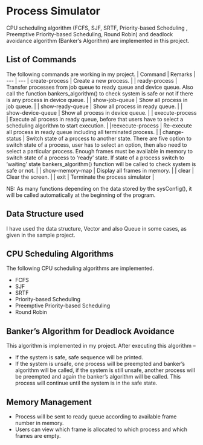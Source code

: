 # Process Simulator
CPU scheduling algorithm (FCFS, SJF, SRTF, Priority-based Scheduling , Preemptive Priority-based Scheduling, Round Robin) and deadlock avoidance algorithm (Banker’s Algorithm) are implemented in this project.
## List of Commands
The following commands are working in my project.
| Command | Remarks |
--- | ---
| create-process | Create a new process. |
| ready-process	| Transfer processes from job queue to ready queue and device queue. Also call the function bankers_algorithm() to check system is safe or not if there is any process in device queue. | 
| show-job-queue	| Show all process in job queue. |
| show-ready-queue	| Show all process in ready queue. |
| show-device-queue	| Show all process in device queue. |
| execute-process	| Execute all process in ready queue, before that users have to select a scheduling algorithm to start execution. |
|reexecute-process	| Re-execute all process in ready queue including all terminated process. |
| change-status	| Switch state of a process to another state. There are five option to switch state of a process, user has to select an option, then also need to select a particular process. Enough frames must be available in memory to switch state of a process to ‘ready’ state. If state of a process switch to ‘waiting’ state   bankers_algorithm() function will be called to check system is safe or not. |
| show-memory-map	| Display all frames in memory. |
| clear	| Clear the screen. |
| exit | Terminate the process simulator |

NB: As many functions depending on the data stored by the sysConfig(), it will be called automatically at the beginning of the program.  
## Data Structure used
I have used the data structure, Vector and also Queue in some cases, as given in the sample project.
## CPU Scheduling Algorithms
The following CPU scheduling algorithms are implemented.
*	FCFS
*	SJF
*	SRTF
*	Priority-based Scheduling 
*	Preemptive Priority-based Scheduling
*	Round Robin

## Banker’s Algorithm for Deadlock Avoidance
This algorithm is implemented in my project. After executing this algorithm –
*	If the system is safe, safe sequence will be printed.
*	If the system is unsafe, one process will be preempted and banker’s algorithm will be called, if the system is still unsafe, another process will be preempted and again the banker’s algorithm will be called. This process will continue until the system is in the safe state.

## Memory Management
*	Process will be sent to ready queue according to available frame number in memory.
*	Users can view which frame is allocated to which process and which frames are empty.
